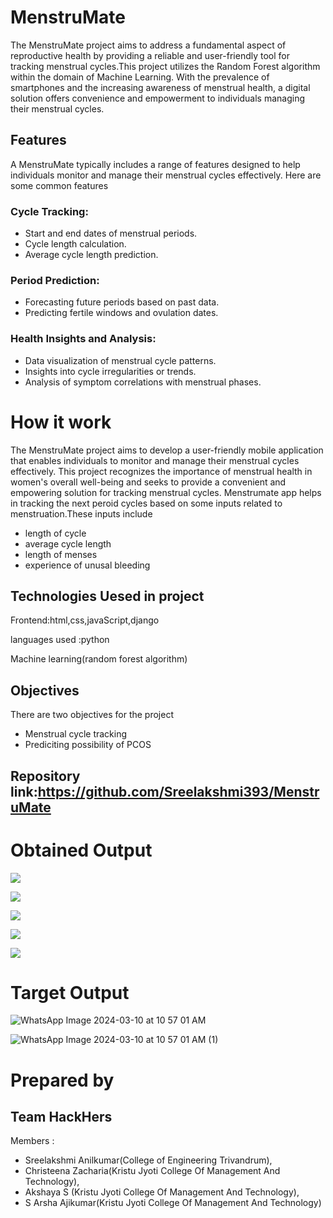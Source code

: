 # MenstruMate
The MenstruMate project aims to address a fundamental aspect of reproductive health by providing a reliable and user-friendly tool for tracking menstrual cycles.This project utilizes the Random Forest algorithm within the domain of Machine Learning. With the prevalence of smartphones and the increasing awareness of menstrual health, a digital solution offers convenience and empowerment to individuals managing their menstrual cycles.
## Features
A  MenstruMate typically includes a range of features designed to help individuals monitor and manage their menstrual cycles effectively. Here are some common features 
### Cycle Tracking:

* Start and end dates of menstrual periods.
* Cycle length calculation.
* Average cycle length prediction.
### Period Prediction:

* Forecasting future periods based on past data.
* Predicting fertile windows and ovulation dates.
### Health Insights and Analysis:

* Data visualization of menstrual cycle patterns.
* Insights into cycle irregularities or trends.
* Analysis of symptom correlations with menstrual phases.
# How it work
The MenstruMate project aims to develop a user-friendly mobile application that enables individuals to monitor and manage their menstrual cycles effectively. This project recognizes the importance of menstrual health in women's overall well-being and seeks to provide a convenient and empowering solution for tracking menstrual cycles.
Menstrumate app helps in tracking the next peroid cycles based on some inputs related to menstruation.These inputs include
* length of cycle
* average cycle length
* length of menses
* experience of unusal bleeding
## Technologies Uesed in project

Frontend:html,css,javaScript,django

languages used :python

Machine learning(random forest algorithm)
## Objectives
There are two objectives for the project 
* Menstrual cycle tracking
* Prediciting possibility of PCOS
## Repository link:https://github.com/Sreelakshmi393/MenstruMate
# Obtained Output
![](https://github.com/Sreelakshmi393/MenstruMate/assets/81372148/d4439e06-03c5-4b0f-b084-6df90f364272)

![](https://github.com/Sreelakshmi393/MenstruMate/assets/81372148/d7bbbe2b-a731-47a7-a19a-3fd82a1b829d)

![](https://github.com/Sreelakshmi393/MenstruMate/assets/81372148/b290e020-86ee-405b-a1eb-3338f7d2f039)

![](https://github.com/Sreelakshmi393/MenstruMate/assets/81372148/f6221d78-258f-475e-b315-8b9a26ee6c73)

![](https://github.com/Sreelakshmi393/MenstruMate/assets/81372148/8e187396-14e3-4d8c-8cdc-ab2534fb4bf4)

# Target Output

![WhatsApp Image 2024-03-10 at 10 57 01 AM](https://github.com/Sreelakshmi393/MenstruMate/assets/81372148/9e42f605-e9bd-4050-8968-e9dd7bdb6ade)

![WhatsApp Image 2024-03-10 at 10 57 01 AM (1)](https://github.com/Sreelakshmi393/MenstruMate/assets/81372148/50715b39-b9da-47fa-89b2-65254223b77f)


# Prepared by
## Team HackHers

Members :
* Sreelakshmi Anilkumar(College of Engineering Trivandrum),
* Christeena Zacharia(Kristu Jyoti College Of Management And Technology),
* Akshaya S (Kristu Jyoti College Of Management And Technology),
* S Arsha Ajikumar(Kristu Jyoti College Of Management And Technology)






